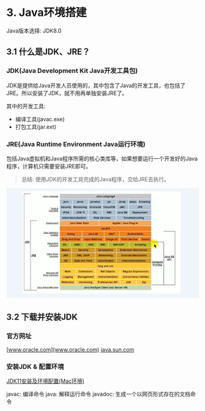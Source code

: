 # 3. Java环境搭建

Java版本选择: JDK8.0

## 3.1 什么是JDK、JRE？

### JDK(Java Development Kit Java开发工具包)
JDK是提供给Java开发人员使用的，其中包含了Java的开发工具，也包括了JRE。所以安装了JDK，就不用再单独安装JRE了。

其中的开发工具:
* 编译工具(javac.exe)
* 打包工具(jar.ext)


### JRE(Java Runtime Environment Java运行环境)
包括Java虚拟机和Java程序所需的核心类库等，如果想要运行一个开发好的Java程序，计算机只需要安装JRE即可。


> 总结: 使用JDK的开发工具完成的Java程序，交给JRE去执行。


![JDK与JRE](../1.Java基础-assets/jdk与jre.jpg)


## 3.2 下载并安装JDK
### 官方网址
[www.oracle.com](www.oracle.com)
[java.sun.com](java.sun.com)

### 安装JDK & 配置环境

[JDK11安装及环境配置(Mac环境)](https://juejin.im/post/6877951505710710791/)



javac: 编译命令
java: 解释运行命令
javadoc: 生成一个以网页形式存在的文档命令


